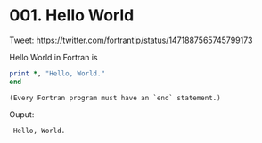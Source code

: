 # 001. Hello World

Tweet: <https://twitter.com/fortrantip/status/1471887565745799173>

Hello World in Fortran is

```fortran
print *, "Hello, World."
end
```

```{margin}
(Every Fortran program must have an `end` statement.)
```

Ouput:
```text
 Hello, World.

```
